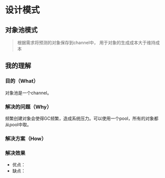 # 设计模式

## 对象池模式

> 根据需求将预测的对象保存到channel中， 用于对象的生成成本大于维持成本

## 我的理解

### 目的（What）

对象池是一个channel。

### 解决的问题（Why）

频繁创建对象会使得GC频繁，造成系统压力。可以使用一个pool，所有的对象都从pool中取。

### 解决方案（How）

### 解决效果

- 优点：
- 缺点：
